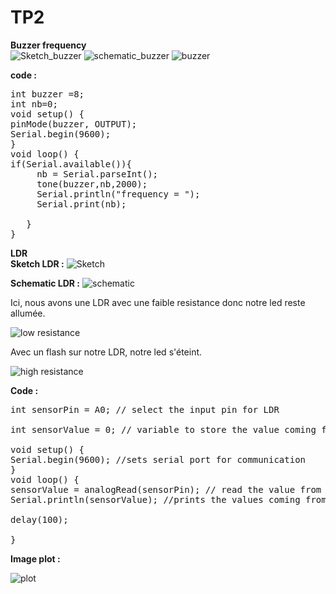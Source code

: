 <h1>TP2</h1>
<strong>Buzzer frequency</strong>
<br>
<img src="Sketch1.png" alt="Sketch_buzzer">
<img src="schematic1.png" alt="schematic_buzzer">
<img src="buzzer.jpg" alt="buzzer">

<strong>code :</strong>
<pre>
int buzzer =8;
int nb=0;
void setup() {
pinMode(buzzer, OUTPUT);
Serial.begin(9600);
}
void loop() {
if(Serial.available()){
     nb = Serial.parseInt();
     tone(buzzer,nb,2000);
     Serial.println("frequency = ");
     Serial.print(nb);

   }
}
</pre>

<div>
<strong>LDR </strong>
<br>
<strong>Sketch LDR :</strong>
<img src="Sketch2.png" alt="Sketch">

<strong>Schematic LDR :</strong>
<img src="schematic2.png" alt="schematic">

<p>Ici, nous avons une LDR avec une faible resistance donc notre led reste allumée.</p>
<img src="low_ldr.jpg" alt="low resistance">




<p>Avec un flash sur notre LDR, notre led s'éteint.</p>
<img src="high_ldr.jpg" alt="high resistance">
</div>


<strong>Code :</strong>
<pre>
int sensorPin = A0; // select the input pin for LDR

int sensorValue = 0; // variable to store the value coming from the sensor

void setup() {
Serial.begin(9600); //sets serial port for communication
}
void loop() {
sensorValue = analogRead(sensorPin); // read the value from the sensor
Serial.println(sensorValue); //prints the values coming from the sensor on the screen

delay(100);

}
</pre>

<strong>Image plot :</strong>

<img src="plot.png" alt="plot">

